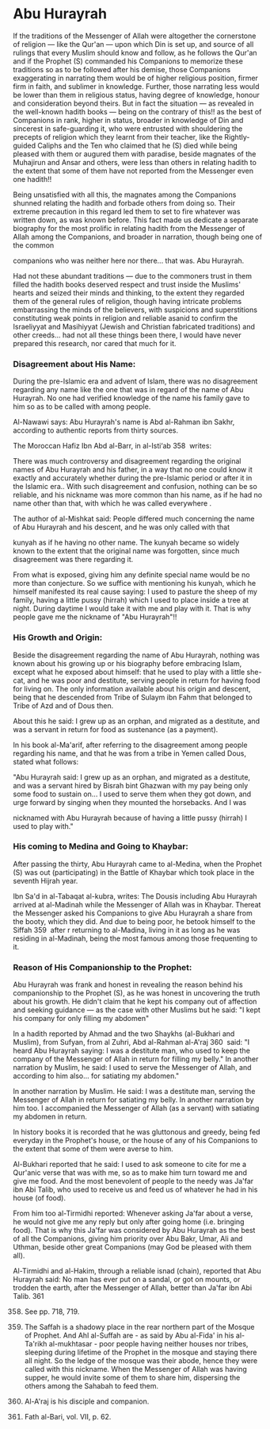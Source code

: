 Abu Hurayrah
============

If the traditions of the Messenger of Allah were altogether the
cornerstone of religion — like the Qur'an — upon which Din is set up,
and source of all rulings that every Muslim should know and follow, as
he follows the Qur'an and if the Prophet (S) commanded his Companions to
memorize these traditions so as to be followed after his demise, those
Companions exaggerating in narrating them would be of higher religious
position, firmer firm in faith, and sublimer in knowledge. Further,
those narrating less would be lower than them in religious status,
having degree of knowledge, honour and consideration beyond theirs. But
in fact the situation — as revealed in the well-known hadith books —
being on the contrary of this!! as the best of Companions in rank,
higher in status, broader in knowledge of Din and sincerest in
safe-guarding it, who were entrusted with shouldering the precepts of
religion which they learnt from their teacher, like the Rightly-guided
Caliphs and the Ten who claimed that he (S) died while being pleased
with them or augured them with paradise, beside magnates of the
Muhajirun and Ansar and others, were less than others in relating hadith
to the extent that some of them have not reported from the Messenger
even one hadith!!

Being unsatisfied with all this, the magnates among the Companions
shunned relating the hadith and forbade others from doing so. Their
extreme precaution in this regard led them to set to fire whatever was
written down, as was known before. This fact made us dedicate a separate
biography for the most prolific in relating hadith from the Messenger of
Allah among the Companions, and broader in narration, though being one
of the common

companions who was neither here nor there... that was. Abu Hurayrah.

Had not these abundant traditions — due to the commoners trust in them
filled the hadith books deserved respect and trust inside the Muslims'
hearts and seized their minds and thinking, to the extent they regarded
them of the general rules of religion, though having intricate problems
embarrassing the minds of the believers, with suspicions and
superstitions constituting weak points in religion and reliable asanid
to confirm the Israeliyyat and Masihiyyat (Jewish and Christian
fabricated traditions) and other creeds... had not all these things been
there, I would have never prepared this research, nor cared that much
for it.

### Disagreement about His Name:

During the pre-Islamic era and advent of Islam, there was no
disagreement regarding any name like the one that was in regard of the
name of Abu Hurayrah. No one had verified knowledge of the name his
family gave to him so as to be called with among people.

Al-Nawawi says: Abu Hurayrah's name is Abd al-Rahman ibn Sakhr,
according to authentic reports from thirty sources.

The Moroccan Hafiz Ibn Abd al-Barr, in al-Isti‘ab <span
id="_anchor_358"></span>358  writes:

There was much controversy and disagreement regarding the original names
of Abu Hurayrah and his father, in a way that no one could know it
exactly and accurately whether during the pre-Islamic period or after it
in the Islamic era.. With such disagreement and confusion, nothing can
be so reliable, and his nickname was more common than his name, as if he
had no name other than that, with which he was called everywhere .

The author of al-Mishkat said: People differed much concerning the name
of Abu Hurayrah and his descent, and he was only called with that

kunyah as if he having no other name. The kunyah became so widely known
to the extent that the original name was forgotten, since much
disagreement was there regarding it.

From what is exposed, giving him any definite special name would be no
more than conjecture. So we suffice with mentioning his kunyah, which he
himself manifested its real cause saying: I used to pasture the sheep of
my family, having a little pussy (hirrah) which I used to place inside a
tree at night. During daytime I would take it with me and play with it.
That is why people gave me the nickname of "Abu Hurayrah"!!

### His Growth and Origin:

Beside the disagreement regarding the name of Abu Hurayrah, nothing was
known about his growing up or his biography before embracing Islam,
except what he exposed about himself: that he used to play with a little
she-cat, and he was poor and destitute, serving people in return for
having food for living on. The only information available about his
origin and descent, being that he descended from Tribe of Sulaym ibn
Fahm that belonged to Tribe of Azd and of Dous then.

About this he said: I grew up as an orphan, and migrated as a destitute,
and was a servant in return for food as sustenance (as a payment).

In his book al-Ma'arif, after referring to the disagreement among people
regarding his name, and that he was from a tribe in Yemen called Dous,
stated what follows:

"Abu Hurayrah said: I grew up as an orphan, and migrated as a destitute,
and was a servant hired by Bisrah bint Ghazwan with my pay being only
some food to sustain on... I used to serve them when they got down, and
urge forward by singing when they mounted the horsebacks. And I was

nicknamed with Abu Hurayrah because of having a little pussy (hirrah) I
used to play with."

### His coming to Medina and Going to Khaybar:

After passing the thirty, Abu Hurayrah came to al-Medina, when the
Prophet (S) was out (participating) in the Battle of Khaybar which took
place in the seventh Hijrah year.

Ibn Sa'd in al-Tabaqat al-kubra, writes: The Dousis including Abu
Hurayrah arrived at al-Madinah while the Messenger of Allah was in
Khaybar. Thereat the Messenger asked his Companions to give Abu Hurayrah
a share from the booty, which they did. And due to being poor, he betook
himself to the Siffah <span id="_anchor_359"></span>359  after r
returning to al-Madina, living in it as long as he was residing in
al-Madinah, being the most famous among those frequenting to it.

### Reason of His Companionship to the Prophet:

Abu Hurayrah was frank and honest in revealing the reason behind his
companionship to the Prophet (S), as he was honest in uncovering the
truth about his growth. He didn't claim that he kept his company out of
affection and seeking guidance — as the case with other Muslims but he
said: "I kept his company for only filling my abdomen"

In a hadith reported by Ahmad and the two Shaykhs (al-Bukhari and
Muslim), from Sufyan, from al Zuhri, Abd al-Rahman al-A'raj <span
id="_anchor_360"></span>360  said: "I heard Abu Hurayrah saying: I was a
destitute man, who used to keep the company of the Messenger of Allah in
return for filling my belly." In another narration by Muslim, he said: I
used to serve the Messenger of Allah, and according to him also... for
satiating my abdomen."

In another narration by Muslim. He said: I was a destitute man, serving
the Messenger of Allah in return for satiating my belly. In another
narration by him too. I accompanied the Messenger of Allah (as a
servant) with satiating my abdomen in return.

In history books it is recorded that he was gluttonous and greedy, being
fed everyday in the Prophet's house, or the house of any of his
Companions to the extent that some of them were averse to him.

Al-Bukhari reported that he said: I used to ask someone to cite for me a
Qur'anic verse that was with me, so as to make him turn toward me and
give me food. And the most benevolent of people to the needy was Ja'far
ibn Abi Talib, who used to receive us and feed us of whatever he had in
his house (of food).

From him too al-Tirmidhi reported: Whenever asking Ja'far about a verse,
he would not give me any reply but only after going home (i.e. bringing
food). That is why this Ja'far was considered by Abu Hurayrah as the
best of all the Companions, giving him priority over Abu Bakr, Umar, Ali
and Uthman, beside other great Companions (may God be pleased with them
all).

Al-Tirmidhi and al-Hakim, through a reliable isnad (chain), reported
that Abu Hurayrah said: No man has ever put on a sandal, or got on
mounts, or trodden the earth, after the Messenger of Allah, better than
Ja'far ibn Abi Talib. <span id="_anchor_361"></span>361

  
  
  

358. See pp. 718, 719.

359. The Saffah is a shadowy place in the rear northern part of the
Mosque of Prophet. And Ahl al-Suffah are - as said by Abu al-Fida' in
his al-Ta'rikh al-mukhtasar - poor people having neither houses nor
tribes, sleeping during lifetime of the Prophet in the mosque and
staying there all night. So the ledge of the mosque was their abode,
hence they were called with this nickname. When the Messenger of Allah
was having supper, he would invite some of them to share him, dispersing
the others among the Sahabah to feed them.

360. Al-A'raj is his disciple and companion.

361. Fath al-Bari, vol. VII, p. 62.
